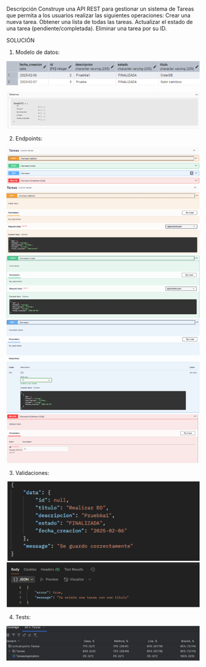 Descripción
Construye una API REST para gestionar un sistema de Tareas que permita a los usuarios realizar las siguientes operaciones:
Crear una nueva tarea.
Obtener una lista de todas las tareas.
Actualizar el estado de una tarea (pendiente/completada).
Eliminar una tarea por su ID.

SOLUCIÓN
1. Modelo de datos:

![Base de datos 1](images/BaseDatos.png)

![Base de datos 2](images/BaseDatos2.png)

2. Endpoints:

![Swagger](images/Swagger.png)
![Swagger1](images/Swagger1.png)
![Swagger2](images/Swagger2.png)
![Swagger3](images/Swagger3.png)
![Swagger4](images/Swagger4.png)

3. Validaciones:
   
![Response1](images/Response1.png)
![Response2](images/Response2.png)


4. Tests:

![Response3](images/Response3.png)
